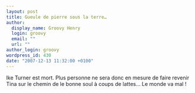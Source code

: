 ```yaml
---
layout: post
title: Gueule de pierre sous la terre…
author:
  display_name: Groovy Henry
  login: groovy
  email: ""
  url: ""
author_login: groovy
wordpress_id: 430
date: "2007-12-13 11:32:00 +0100"
---
```


Ike Turner est mort. Plus personne ne sera donc en mesure de faire revenir Tina
sur le chemin de le bonne soul à coups de lattes… Le monde va mal !
